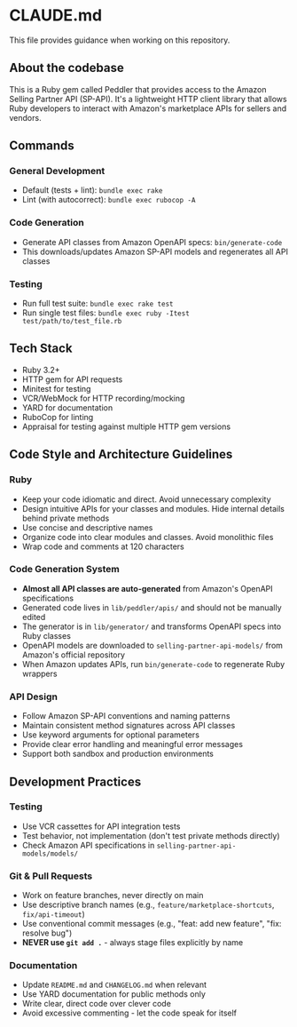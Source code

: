 # CLAUDE.md

This file provides guidance when working on this repository.

## About the codebase

This is a Ruby gem called Peddler that provides access to the Amazon Selling Partner API (SP-API). It's a lightweight HTTP client library that allows Ruby developers to interact with Amazon's marketplace APIs for sellers and vendors.

## Commands

### General Development

- Default (tests + lint): `bundle exec rake`
- Lint (with autocorrect): `bundle exec rubocop -A`

### Code Generation

- Generate API classes from Amazon OpenAPI specs: `bin/generate-code`
- This downloads/updates Amazon SP-API models and regenerates all API classes

### Testing

- Run full test suite: `bundle exec rake test`
- Run single test files: `bundle exec ruby -Itest test/path/to/test_file.rb`

## Tech Stack

- Ruby 3.2+
- HTTP gem for API requests
- Minitest for testing
- VCR/WebMock for HTTP recording/mocking
- YARD for documentation
- RuboCop for linting
- Appraisal for testing against multiple HTTP gem versions

## Code Style and Architecture Guidelines

### Ruby

- Keep your code idiomatic and direct. Avoid unnecessary complexity
- Design intuitive APIs for your classes and modules. Hide internal details behind private methods
- Use concise and descriptive names
- Organize code into clear modules and classes. Avoid monolithic files
- Wrap code and comments at 120 characters

### Code Generation System

- **Almost all API classes are auto-generated** from Amazon's OpenAPI specifications
- Generated code lives in `lib/peddler/apis/` and should not be manually edited
- The generator is in `lib/generator/` and transforms OpenAPI specs into Ruby classes
- OpenAPI models are downloaded to `selling-partner-api-models/` from Amazon's official repository
- When Amazon updates APIs, run `bin/generate-code` to regenerate Ruby wrappers

### API Design

- Follow Amazon SP-API conventions and naming patterns
- Maintain consistent method signatures across API classes
- Use keyword arguments for optional parameters
- Provide clear error handling and meaningful error messages
- Support both sandbox and production environments

## Development Practices

### Testing

- Use VCR cassettes for API integration tests
- Test behavior, not implementation (don't test private methods directly)
- Check Amazon API specifications in `selling-partner-api-models/models/`

### Git & Pull Requests

- Work on feature branches, never directly on main
- Use descriptive branch names (e.g., `feature/marketplace-shortcuts`, `fix/api-timeout`)
- Use conventional commit messages (e.g., "feat: add new feature", "fix: resolve bug")
- **NEVER use `git add .`** - always stage files explicitly by name

### Documentation

- Update `README.md` and `CHANGELOG.md` when relevant
- Use YARD documentation for public methods only
- Write clear, direct code over clever code
- Avoid excessive commenting - let the code speak for itself
